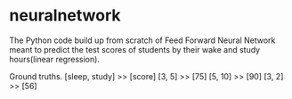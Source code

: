 # neuralnetwork
The Python code build up from scratch of Feed Forward Neural Network meant to predict the test scores of students by their wake and study hours(linear regression).

Ground truths.
[sleep, study] >> [score]
[3, 5] >> [75]
[5, 10] >> [90]
[3, 2] >> [56]
